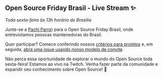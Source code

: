 

## Open Source Friday Brasil - Live Stream ✨
_Toda sexta-feira às 13h horário de Brasilia_

Junte-se a [Pachi Parra](https://www.linkedin.com/in/pachicodes/)) para o  Open Source Friday Brasil, onde entrevistamos pessoas mantenedoras do Brasil.

Quer participar? Comece conferindo nossos [critérios para projetos](https://github.com/pachicodes/open-source-friday-brasil/blob/main/admin/project-criteria.md) e, em seguida, [abra uma issue usando nosso modelo de convite](https://github.com/pachicodes/open-source-friday-brasil/issues/new?template=brasil.yml).

Não perca essa oportunidade de explorar o mundo do Open Source toda sexta-feira! Estamos ao vivo na Twitch.
Venha fazer parte da comunidade e expandir seu conhecimento sobre Open Source! 🚀

